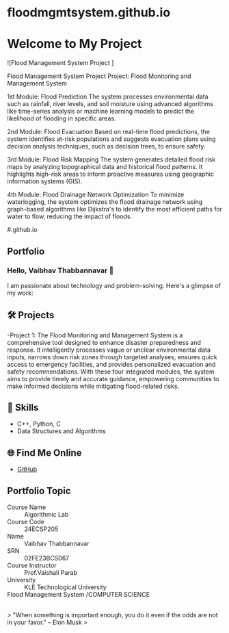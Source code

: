 # floodmgmtsystem.github.io
# Welcome to My Project

![Flood Management System Project ]

Flood Management System Project
Project: Flood Monitoring and Management System

1st Module: Flood Prediction
The system processes environmental data such as rainfall, river levels, and soil moisture using advanced algorithms like time-series analysis or machine learning models to predict the likelihood of flooding in specific areas.

2nd Module: Flood Evacuation
Based on real-time flood predictions, the system identifies at-risk populations and suggests evacuation plans using decision analysis techniques, such as decision trees, to ensure safety.

3rd Module: Flood Risk Mapping
The system generates detailed flood risk maps by analyzing topographical data and historical flood patterns. It highlights high-risk areas to inform proactive measures using geographic information systems (GIS).

4th Module: Flood Drainage Network Optimization
To minimize waterlogging, the system optimizes the flood drainage network using graph-based algorithms like Dijkstra's to identify the most efficient paths for water to flow, reducing the impact of floods.


#.github.io  

## Portfolio

### Hello, Vaibhav Thabbannavar 👋

I am passionate about technology and problem-solving. Here's a glimpse of my work:

## 🛠 Projects
-Project 1: The Flood Monitoring and Management System is a comprehensive tool designed to enhance disaster preparedness and response. It intelligently processes vague or unclear environmental data inputs, narrows down risk zones through targeted analyses, ensures quick access to emergency facilities, and provides personalized evacuation and safety recommendations. With these four integrated modules, the system aims to provide timely and accurate guidance, empowering communities to make informed decisions while mitigating flood-related risks.


## 🚀 Skills
- C++, Python, C
- Data Structures and Algorithms

## 🌐 Find Me Online
- [GitHub](https://github.com/Vaibhav-Thabbannavar)


## Portfolio Topic

<dl>
<dt>Course Name</dt>
<dd>Algorithmic Lab</dd>
<dt>Course Code</dt>
<dd>24ECSP205</dd>
<dt>Name</dt>
<dd>Vaibhav Thabbannavar</dd>
<dt>SRN</dt>
<dd>02FE23BCS067</dd>
<dt>Course Instructor</dt>
<dd>Prof.Vaishali Parab</dd>
<dt>University</dt>
<dd>KLE Technological University</dd>
<dt>Flood Management System /COMPUTER SCIENCE</dt>
</dl>

<br> 
> "When something is important enough, you do it even if the odds are not in your favor." – Elon Musk
>
